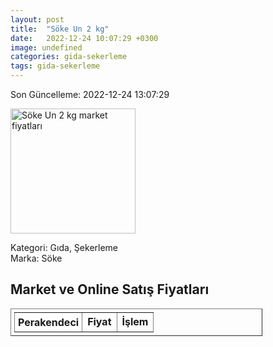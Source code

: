 ```yaml
---
layout: post
title:  "Söke Un 2 kg"
date:   2022-12-24 10:07:29 +0300
image: undefined
categories: gida-sekerleme
tags: gida-sekerleme
---
```


Son Güncelleme: 2022-12-24 13:07:29

<img src="undefined" width="200" alt="Söke Un 2 kg market fiyatları" />

Kategori: Gıda, Şekerleme
<br />
Marka: Söke

<h2>Market ve Online Satış Fiyatları</h2>

<table border="1" style="padding: 5px;width:80%;">
  <tr>
    <td style="padding: 5px;"><strong>Perakendeci</strong></td>
    <td><strong>Fiyat</strong></td>
    <td><strong>İşlem</strong></td>
  </tr>
  
</table>
